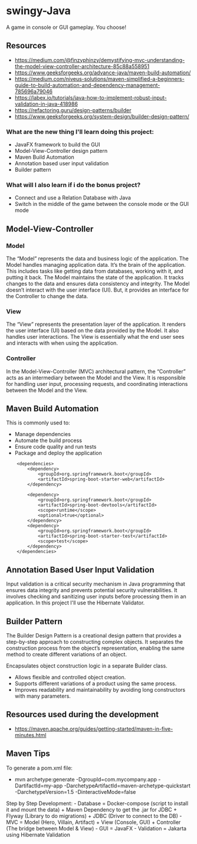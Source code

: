 # swingy-Java
A game in console or GUI gameplay. You choose!

## Resources
  - https://medium.com/@finzyphinzy/demystifying-mvc-understanding-the-model-view-controller-architecture-85c88a558951
  - https://www.geeksforgeeks.org/advance-java/maven-build-automation/
  - https://medium.com/niveus-solutions/maven-simplified-a-beginners-guide-to-build-automation-and-dependency-management-785696a79046
  - https://labex.io/tutorials/java-how-to-implement-robust-input-validation-in-java-418986
  - https://refactoring.guru/design-patterns/builder
  - https://www.geeksforgeeks.org/system-design/builder-design-pattern/

### What are the new thing I'll learn doing this project:
  - JavaFX framework to build the GUI
  - Model-View-Controller design pattern
  - Maven Build Automation
  - Annotation based user input validation
  - Builder pattern
### What will I also learn if i do the bonus project?
  - Connect and use a Relation Database with Java
  - Switch in the middle of the game between the console mode or the GUI mode



## Model-View-Controller
  ### Model
  The “Model” represents the data and business logic of the application. The Model handles managing application data. It’s the brain of the application. This includes tasks like getting data from databases, working with it, and putting it back. The Model maintains the state of the application. It tracks changes to the data and ensures data consistency and integrity. The Model doesn’t interact with the user interface (UI). But, it provides an interface for the Controller to change the data.

  ### View
  The “View” represents the presentation layer of the application. It renders the user interface (UI) based on the data provided by the Model. It also handles user interactions. The View is essentially what the       end user sees and interacts with when using the application.
  
  ### Controller
  In the Model-View-Controller (MVC) architectural pattern, the “Controller” acts as an intermediary between the Model and the View. It is responsible for handling user input, processing requests, and               coordinating interactions between the Model and the View.

## Maven Build Automation
   This is commonly used to:
  - Manage dependencies
  - Automate the build process
  - Ensure code quality and run tests
  - Package and deploy the application
````
    <dependencies>
        <dependency>
            <groupId>org.springframework.boot</groupId>
            <artifactId>spring-boot-starter-web</artifactId>
        </dependency>

        <dependency>
            <groupId>org.springframework.boot</groupId>
            <artifactId>spring-boot-devtools</artifactId>
            <scope>runtime</scope>
            <optional>true</optional>
        </dependency>
        <dependency>
            <groupId>org.springframework.boot</groupId>
            <artifactId>spring-boot-starter-test</artifactId>
            <scope>test</scope>
        </dependency>
    </dependencies>

````


## Annotation Based User Input Validation
  Input validation is a critical security mechanism in Java programming that ensures data integrity and prevents potential security vulnerabilities. It involves checking and sanitizing user inputs before processing them in an application.
  In this project I'll use the Hibernate Validator.

## Builder Pattern
The Builder Design Pattern is a creational design pattern that provides a step-by-step approach to constructing complex objects. It separates the construction process from the object’s representation, enabling the same method to create different variations of an object.

Encapsulates object construction logic in a separate Builder class.
  - Allows flexible and controlled object creation.
  - Supports different variations of a product using the same process.
  - Improves readability and maintainability by avoiding long constructors with many parameters.

## Resources used during the development
 - https://maven.apache.org/guides/getting-started/maven-in-five-minutes.html


## Maven Tips

 To generate a pom.xml file:
 - mvn archetype:generate -DgroupId=com.mycompany.app -DartifactId=my-app -DarchetypeArtifactId=maven-archetype-quickstart 
 	-DarchetypeVersion=1.5 -DinteractiveMode=false

Step by Step Development:
	- Database = Docker-compose (script to install it and mount the data) + Maven Dependency to get the .jar for JDBC + Flyway (Library to do migrations) + JDBC (Driver to connect to the DB)
	- MVC = Model (Hero, Villain, Artifact) + View (Console, GUI) + Controller (The bridge between Model & View)
	- GUI = JavaFX
	- Validation = Jakarta using Hibernate Validation
